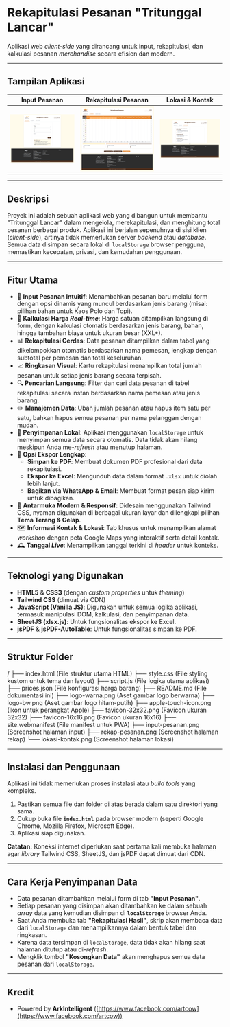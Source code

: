 # Rekapitulasi Pesanan "Tritunggal Lancar"

Aplikasi web *client-side* yang dirancang untuk input, rekapitulasi, dan kalkulasi pesanan *merchandise* secara efisien dan modern.

---

## Tampilan Aplikasi

| Input Pesanan | Rekapitulasi Pesanan | Lokasi & Kontak |
| :---: | :---: | :---: |
| ![Input Pesanan](input-pesanan.png) | ![Rekapitulasi Pesanan](rekap-pesanan.png) | ![Lokasi dan Kontak](lokasi-kontak.png) |

---

## Deskripsi

Proyek ini adalah sebuah aplikasi web yang dibangun untuk membantu "Tritunggal Lancar" dalam mengelola, merekapitulasi, dan menghitung total pesanan berbagai produk. Aplikasi ini berjalan sepenuhnya di sisi klien (*client-side*), artinya tidak memerlukan server *backend* atau *database*. Semua data disimpan secara lokal di `localStorage` browser pengguna, memastikan kecepatan, privasi, dan kemudahan penggunaan.

---

## Fitur Utama

- 📝 **Input Pesanan Intuitif**: Menambahkan pesanan baru melalui form dengan opsi dinamis yang muncul berdasarkan jenis barang (misal: pilihan bahan untuk Kaos Polo dan Topi).
- 🧮 **Kalkulasi Harga *Real-time***: Harga satuan ditampilkan langsung di form, dengan kalkulasi otomatis berdasarkan jenis barang, bahan, hingga tambahan biaya untuk ukuran besar (XXL+).
- 📊 **Rekapitulasi Cerdas**: Data pesanan ditampilkan dalam tabel yang dikelompokkan otomatis berdasarkan nama pemesan, lengkap dengan subtotal per pemesan dan total keseluruhan.
- 📈 **Ringkasan Visual**: Kartu rekapitulasi menampilkan total jumlah pesanan untuk setiap jenis barang secara terpisah.
- 🔍 **Pencarian Langsung**: Filter dan cari data pesanan di tabel rekapitulasi secara instan berdasarkan nama pemesan atau jenis barang.
- ✏️ **Manajemen Data**: Ubah jumlah pesanan atau hapus item satu per satu, bahkan hapus semua pesanan per nama pelanggan dengan mudah.
- 💾 **Penyimpanan Lokal**: Aplikasi menggunakan `localStorage` untuk menyimpan semua data secara otomatis. Data tidak akan hilang meskipun Anda me-*refresh* atau menutup halaman.
- 🚀 **Opsi Ekspor Lengkap**:
    - **Simpan ke PDF**: Membuat dokumen PDF profesional dari data rekapitulasi.
    - **Ekspor ke Excel**: Mengunduh data dalam format `.xlsx` untuk diolah lebih lanjut.
    - **Bagikan via WhatsApp & Email**: Membuat format pesan siap kirim untuk dibagikan.
- 🎨 **Antarmuka Modern & Responsif**: Didesain menggunakan Tailwind CSS, nyaman digunakan di berbagai ukuran layar dan dilengkapi pilihan **Tema Terang & Gelap**.
- 🗺️ **Informasi Kontak & Lokasi**: Tab khusus untuk menampilkan alamat *workshop* dengan peta Google Maps yang interaktif serta detail kontak.
- 🕰️ **Tanggal *Live***: Menampilkan tanggal terkini di *header* untuk konteks.

---

## Teknologi yang Digunakan

-   **HTML5** & **CSS3** (dengan *custom properties* untuk *theming*)
-   **Tailwind CSS** (dimuat via CDN)
-   **JavaScript (Vanilla JS)**: Digunakan untuk semua logika aplikasi, termasuk manipulasi DOM, kalkulasi, dan penyimpanan data.
-   **SheetJS (xlsx.js)**: Untuk fungsionalitas ekspor ke Excel.
-   **jsPDF** & **jsPDF-AutoTable**: Untuk fungsionalitas simpan ke PDF.

---

## Struktur Folder
/
├── index.html              (File struktur utama HTML)
├── style.css               (File styling kustom untuk tema dan layout)
├── script.js               (File logika utama aplikasi)
├── prices.json             (File konfigurasi harga barang)
├── README.md               (File dokumentasi ini)
├── logo-warna.png          (Aset gambar logo berwarna)
├── logo-bw.png             (Aset gambar logo hitam-putih)
├── apple-touch-icon.png    (Ikon untuk perangkat Apple)
├── favicon-32x32.png       (Favicon ukuran 32x32)
├── favicon-16x16.png       (Favicon ukuran 16x16)
├── site.webmanifest        (File manifest untuk PWA)
├── input-pesanan.png       (Screenshot halaman input)
├── rekap-pesanan.png       (Screenshot halaman rekap)
└── lokasi-kontak.png       (Screenshot halaman lokasi)

---

## Instalasi dan Penggunaan

Aplikasi ini tidak memerlukan proses instalasi atau *build tools* yang kompleks.

1.  Pastikan semua file dan folder di atas berada dalam satu direktori yang sama.
2.  Cukup buka file **`index.html`** pada browser modern (seperti Google Chrome, Mozilla Firefox, Microsoft Edge).
3.  Aplikasi siap digunakan.

**Catatan:** Koneksi internet diperlukan saat pertama kali membuka halaman agar *library* Tailwind CSS, SheetJS, dan jsPDF dapat dimuat dari CDN.

---

## Cara Kerja Penyimpanan Data

-   Data pesanan ditambahkan melalui form di tab **"Input Pesanan"**.
-   Setiap pesanan yang disimpan akan ditambahkan ke dalam sebuah *array* data yang kemudian disimpan di **`localStorage`** browser Anda.
-   Saat Anda membuka tab **"Rekapitulasi Hasil"**, skrip akan membaca data dari `localStorage` dan menampilkannya dalam bentuk tabel dan ringkasan.
-   Karena data tersimpan di `localStorage`, data tidak akan hilang saat halaman ditutup atau di-*refresh*.
-   Mengklik tombol **"Kosongkan Data"** akan menghapus semua data pesanan dari `localStorage`.

---

## Kredit

-   Powered by **ArkIntelligent** ([https://www.facebook.com/artcow](https://www.facebook.com/artcow))
